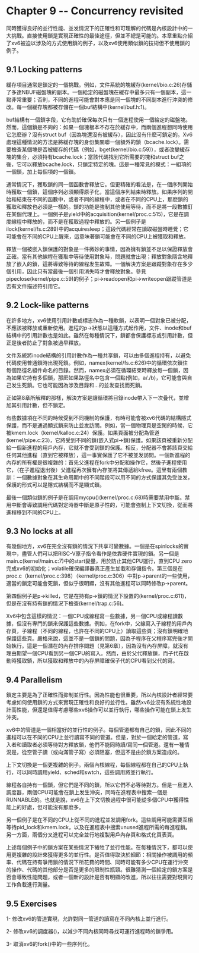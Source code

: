 # Chapter 9 -- Concurrency revisited

同時獲得良好的並行性能、並发情況下的正確性和可理解的代碼是內核設計中的一大挑戰。直接使用鎖是實現正確性的最佳途徑，但並不總是可能的。本章重點介紹了xv6被迫以涉及的方式使用鎖的例子，以及xv6使用類似鎖的技術但不使用鎖的例子。

## 9.1 Locking patterns

緩存項目通常是鎖定的一個挑戰。例如，文件系統的塊緩存(kernel/bio.c:26)存儲了多達NBUF磁盤塊的副本。一個給定的磁盤塊在緩存中最多只有一個副本，這一點非常重要；否則，不同的進程可能會對本應是同一個塊的不同副本進行沖突的修改。每一個緩存塊都被存儲在一個buf結構中(kernel/buf.h:1)。

buf結構有一個鎖字段，它有助於確保每次只有一個進程使用一個給定的磁盤塊。然而，這個鎖是不夠的：如果一個塊根本不存在於緩存中，而兩個進程想同時使用它怎麽辦？沒有struct buf（因為塊還沒有被緩存），因此沒有什麽可鎖定的。Xv6處理這種情況的方法是將緩存塊的身份集關聯一個額外的鎖（bcache.lock）。需要檢查某個塊是否被緩存的代碼（例如，bget(kernel/bio.c:59)），或者改變緩存塊的集合，必須持有bcache.lock；當該代碼找到它所需要的塊和struct buf之後，它可以釋放bcache.lock，只鎖定特定的塊。這是一種常見的模式：一組項的一個鎖，加上每個項的一個鎖。

通常情況下，獲取鎖的同一個函數會釋放它。但更精確的看法是，在一個序列開始時獲取一個鎖，這個序列必須顯得原子化，當這個序列結束時釋放。如果序列的開始和結束在不同的函數中，或者不同的線程中，或者在不同的CPU上，那麽鎖的獲取和釋放也必須是一樣的。鎖的功能是強制其他使用等待，而不是將一段數據釘在某個代理上。一個例子是yield中的acquisition(kernel/proc.c:515)，它是在調度線程中釋放的，而不是在獲取過程中釋放的。另一個例子是ilock(kernel/fs.c:289)中的acquiresleep；這段代碼經常在讀取磁盤時睡覺；它可能會在不同的CPU上醒來，這意味著鎖可能會在不同的CPU上被獲取和釋放。

釋放一個被嵌入鎖保護的對象是一件微妙的事情，因為擁有鎖並不足以保證釋放會正確。當有其他線程在獲取中等待使用對象時，問題就會出現；釋放對象隱含地釋放了嵌入的鎖，這將導致等待的線程发生故障。一個解決方案是跟蹤對象存在多少個引用，因此只有當最後一個引用消失時才會釋放對象。參見pipeclose(kernel/pipe.c:59)的例子；pi->readopen和pi->writeopen跟蹤管道是否有文件描述符引用它。

## 9.2 Lock-like patterns

在許多地方，xv6使用引用計數或標志作為一種軟鎖，以表明一個對象已被分配，不應該被釋放或重新使用。進程的p->狀態以這種方式起作用，文件、inode和buf結構中的引用計數也是如此。雖然在每種情況下，鎖都會保護標志或引用計數，但正是後者防止了對象被過早釋放。

文件系統將inode結構的引用計數作為一種共享鎖，可以由多個進程持有，以避免代碼使用普通鎖時出現死鎖。例如，namex(kernel/fs.c:626)中的循環依次鎖住每個路徑名組件命名的目錄。然而，namex必須在循環結束時釋放每一個鎖，因為如果它持有多個鎖，那麽如果路徑名中包含一個點(例如，a/./b)，它可能會與自己发生死鎖。它也可能因為涉及目錄和...的並发查找而死鎖。

正如第8章所解釋的那樣，解決方案是讓循環將目錄inode帶入下一次叠代，並增加其引用計數，但不鎖定。

有些數據項在不同的時候受到不同機制的保護，有時可能會被xv6代碼的結構隱式保護，而不是通過顯式鎖來防止並发訪問。例如，當一個物理頁是空閑的時候，它被kmem.lock（kernel/kalloc.c:24）保護。如果頁面被分配為管道(kernel/pipe.c:23)，它將受到不同的鎖(嵌入式pi->鎖)保護。如果該頁被重新分配給一個新進程的用戶內存，它就不會受到鎖的保護。相反，分配器不會將該頁交給任何其他進程（直到它被釋放），這一事實保護了它不被並发訪問。一個新進程的內存的所有權是很複雜的：首先父進程在fork中分配和操作它，然後子進程使用它，（在子進程退出後）父進程再次擁有內存並將其傳遞給kfree。這里有兩個教訓：一個數據對象在其生命周期中的不同階段可以用不同的方式保護其免受並发，保護的形式可以是隱式結構而不是顯式鎖。

最後一個類似鎖的例子是在調用mycpu()(kernel/proc.c:68)時需要禁用中斷。禁用中斷會導致調用代碼對定時器中斷是原子性的，可能會強制上下文切換，從而將進程移到不同的CPU上。

## 9.3 No locks at all

有幾個地方，xv6在完全沒有鎖的情況下共享可變數據。一個是在spinlocks的實現中，盡管人們可以把RISC-V原子指令看作是依靠硬件實現的鎖。另一個是main.c(kernel/main.c:7)中的start變量，用於防止其他CPU運行，直到CPU zero完成xv6的初始化；volatile確保編譯器真正產生加載和存儲指令。第三個是在proc.c（kernel/proc.c:398）（kernel/proc.c:306）中對p->parent的一些使用，適當的鎖定可能會死鎖，但似乎很明顯，沒有其他進程可以同時修改p->parent。

第四個例子是p->killed，它是在持有p->鎖的情況下設置的(kernel/proc.c:611)，但是在沒有持有鎖的情況下檢查(kernel/trap.c:56)。

Xv6中包含這樣的情況：一個CPU或線程寫一些數據，另一個CPU或線程讀數據，但沒有專門的鎖來保護這些數據。例如，在fork中，父線寫入子線程的用戶內存頁，子線程（不同的線程，也許在不同的CPU上）讀取這些頁；沒有鎖明確地保護這些頁。嚴格來說，這並不是一個鎖的問題，因為子程序在父程序寫完後才開始執行。這是一個潛在的內存排序問題（見第6章），因為沒有內存屏障，就沒有理由期望一個CPU看到另一個CPU的寫入。然而，由於父代釋放鎖，而子代在啟動時獲取鎖，所以獲取和釋放中的內存屏障確保子代的CPU看到父代的寫。

## 9.4 Parallelism

鎖定主要是為了正確性而抑制並行性。因為性能也很重要，所以內核設計者經常要考慮如何使用鎖的方式來實現正確性和良好的並行性。雖然xv6並沒有系統性地設計高性能，但還是值得考慮哪些xv6操作可以並行執行，哪些操作可能在鎖上发生沖突。

xv6中的管道是一個相當好的並行性的例子。每個管道都有自己的鎖，因此不同的進程可以在不同的CPU上並行讀寫不同的管道。但是，對於一個給定的管道，寫入者和讀取者必須等待對方釋放鎖，他們不能同時讀/寫同一個管道。還有一種情況是，從空管子讀（或向滿管子寫）必須阻塞，但這不是由於鎖方案造成的。

上下文切換是一個更複雜的例子。兩個內核線程，每個線程都在自己的CPU上執行，可以同時調用yield、sched和swtch，這些調用將並行執行。

線程各自持有一個鎖，但它們是不同的鎖，所以它們不必等待對方。但是一旦進入調度器，兩個CPU可能會在鎖上发生沖突，同時在進程表中搜索一個是RUNNABLE的。也就是說，xv6在上下文切換過程中很可能從多個CPU中獲得性能上的好處，但可能沒有那麽多。

另一個例子是在不同的CPU上從不同的進程並发調用fork。這些調用可能需要互相等待pid_lock和kmem.lock，以及在進程表中搜索unused進程所需的每進程鎖。另一方面，兩個分叉進程可以完全並行地複製用戶內存頁和格式化頁表頁。

上述每個例子中的鎖方案在某些情況下犧牲了並行性能。在每種情況下，都可以使用更複雜的設計來獲得更多的並行性。是否值得取決於細節：相關操作被調用的頻率、代碼在持有爭用鎖的情況下所花費的時間、同時可能有多少CPU在運行沖突的操作、代碼的其他部分是否是更多的限制性瓶頸。很難猜測一個給定的鎖方案是否會導致性能問題，或者一個新的設計是否有明顯的改進，所以往往需要對現實的工作負載進行測量。

## 9.5 Exercises

1- 修改xv6的管道實現，允許對同一管道的讀寫在不同內核上並行進行。

2- 修改xv6的調度器()，以減少不同內核同時尋找可運行進程時的鎖爭用。

3- 取消xv6的fork()中的一些序列化。
